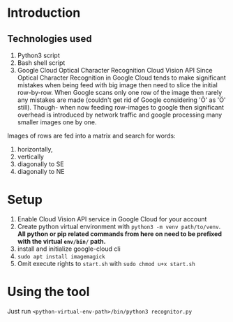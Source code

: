 # Introduction
## Technologies used
1. Python3 script
1. Bash shell script
1. Google Cloud Optical Character Recognition Cloud Vision API
Since Optical Character Recognition in Google Cloud tends to make significant mistakes when being
feed with big image then need to slice the initial row-by-row. When Google scans only one row of the
image then rarely any mistakes are made (couldn't get rid of Google considering 'Õ' as 'Ö' still).
Though- when now feeding row-images to google then significant overhead is introduced by network
traffic and google processing many smaller images one by one.

Images of rows are fed into a matrix and search for words:
1. horizontally,
1. vertically
1. diagonally to SE
1. diagonally to NE

# Setup
1. Enable Cloud Vision API service in Google Cloud for your account
1. Create python virtual environment with `python3 -m venv path/to/venv`. **All python or pip related commands from here on need to be prefixed with the virtual `env/bin/` path.**
1. install and initialize google-cloud cli
1. `sudo apt install imagemagick`
1. Omit execute rights to `start.sh` with `sudo chmod u+x start.sh`

# Using the tool
Just run `<python-virtual-env-path>/bin/python3 recognitor.py`